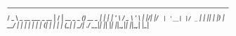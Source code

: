   ___                     __  __            _       
 / _ \ _ __   ___ _ __   |  \/  | __ _ _ __(_) __ _ 
| | | | '_ \ / _ \ '_ \  | |\/| |/ _` | '__| |/ _` |
| |_| | |_) |  __/ | | | | |  | | (_| | |  | | (_| |
 \___/| .__/ \___|_| |_| |_|  |_|\__,_|_|  |_|\__,_|
      |_|                                           
